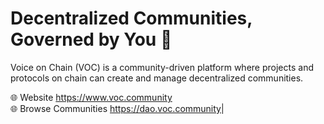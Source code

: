 # Decentralized Communities, Governed by You :busts_in_silhouette:

Voice on Chain (VOC) is a community-driven platform where projects and protocols on chain can create and manage decentralized communities.

🌐 Website <https://www.voc.community>  
🌐 Browse Communities <https://dao.voc.community>|
